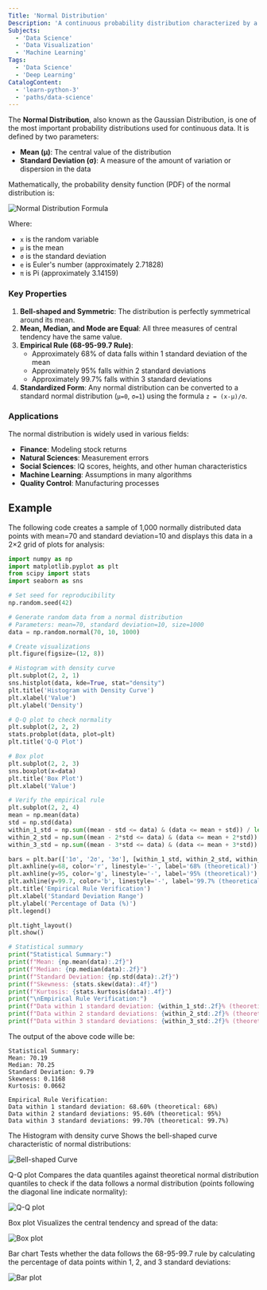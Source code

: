 ```yaml
---
Title: 'Normal Distribution'
Description: 'A continuous probability distribution characterized by a bell-shaped curve that is symmetric around its mean.'
Subjects:
  - 'Data Science'
  - 'Data Visualization'
  - 'Machine Learning'
Tags:
  - 'Data Science'
  - 'Deep Learning'
CatalogContent:
  - 'learn-python-3'
  - 'paths/data-science'
---
```


The **Normal Distribution**, also known as the Gaussian Distribution, is one of the most important probability distributions used for continuous data. It is defined by two parameters:

- **Mean (μ)**: The central value of the distribution
- **Standard Deviation (σ)**: A measure of the amount of variation or dispersion in the data

Mathematically, the probability density function (PDF) of the normal distribution is:

![Normal Distribution Formula](https://raw.githubusercontent.com/Codecademy/docs/main/media/normal_distribution_formula.png)

Where:

- `x` is the random variable
- `μ` is the mean
- `σ` is the standard deviation
- `e` is Euler's number (approximately 2.71828)
- `π` is Pi (approximately 3.14159)

### Key Properties

1. **Bell-shaped and Symmetric**: The distribution is perfectly symmetrical around its mean.
2. **Mean, Median, and Mode are Equal**: All three measures of central tendency have the same value.
3. **Empirical Rule (68-95-99.7 Rule)**:
   - Approximately 68% of data falls within 1 standard deviation of the mean
   - Approximately 95% falls within 2 standard deviations
   - Approximately 99.7% falls within 3 standard deviations
4. **Standardized Form**: Any normal distribution can be converted to a standard normal distribution (`μ=0`, `σ=1`) using the formula `z = (x-μ)/σ`.

### Applications

The normal distribution is widely used in various fields:

- **Finance**: Modeling stock returns
- **Natural Sciences**: Measurement errors
- **Social Sciences**: IQ scores, heights, and other human characteristics
- **Machine Learning**: Assumptions in many algorithms
- **Quality Control**: Manufacturing processes

## Example

The following code creates a sample of 1,000 normally distributed data points with mean=70 and standard deviation=10 and displays this data in a 2×2 grid of plots for analysis:

```py
import numpy as np
import matplotlib.pyplot as plt
from scipy import stats
import seaborn as sns

# Set seed for reproducibility
np.random.seed(42)

# Generate random data from a normal distribution
# Parameters: mean=70, standard deviation=10, size=1000
data = np.random.normal(70, 10, 1000)

# Create visualizations
plt.figure(figsize=(12, 8))

# Histogram with density curve
plt.subplot(2, 2, 1)
sns.histplot(data, kde=True, stat="density")
plt.title('Histogram with Density Curve')
plt.xlabel('Value')
plt.ylabel('Density')

# Q-Q plot to check normality
plt.subplot(2, 2, 2)
stats.probplot(data, plot=plt)
plt.title('Q-Q Plot')

# Box plot
plt.subplot(2, 2, 3)
sns.boxplot(x=data)
plt.title('Box Plot')
plt.xlabel('Value')

# Verify the empirical rule
plt.subplot(2, 2, 4)
mean = np.mean(data)
std = np.std(data)
within_1_std = np.sum((mean - std <= data) & (data <= mean + std)) / len(data) * 100
within_2_std = np.sum((mean - 2*std <= data) & (data <= mean + 2*std)) / len(data) * 100
within_3_std = np.sum((mean - 3*std <= data) & (data <= mean + 3*std)) / len(data) * 100

bars = plt.bar(['1σ', '2σ', '3σ'], [within_1_std, within_2_std, within_3_std])
plt.axhline(y=68, color='r', linestyle='-', label='68% (theoretical)')
plt.axhline(y=95, color='g', linestyle='-', label='95% (theoretical)')
plt.axhline(y=99.7, color='b', linestyle='-', label='99.7% (theoretical)')
plt.title('Empirical Rule Verification')
plt.xlabel('Standard Deviation Range')
plt.ylabel('Percentage of Data (%)')
plt.legend()

plt.tight_layout()
plt.show()

# Statistical summary
print("Statistical Summary:")
print(f"Mean: {np.mean(data):.2f}")
print(f"Median: {np.median(data):.2f}")
print(f"Standard Deviation: {np.std(data):.2f}")
print(f"Skewness: {stats.skew(data):.4f}")
print(f"Kurtosis: {stats.kurtosis(data):.4f}")
print("\nEmpirical Rule Verification:")
print(f"Data within 1 standard deviation: {within_1_std:.2f}% (theoretical: 68%)")
print(f"Data within 2 standard deviations: {within_2_std:.2f}% (theoretical: 95%)")
print(f"Data within 3 standard deviations: {within_3_std:.2f}% (theoretical: 99.7%)")
```

The output of the above code wille be:

```shell
Statistical Summary:
Mean: 70.19
Median: 70.25
Standard Deviation: 9.79
Skewness: 0.1168
Kurtosis: 0.0662

Empirical Rule Verification:
Data within 1 standard deviation: 68.60% (theoretical: 68%)
Data within 2 standard deviations: 95.60% (theoretical: 95%)
Data within 3 standard deviations: 99.70% (theoretical: 99.7%)
```

The Histogram with density curve Shows the bell-shaped curve characteristic of normal distributions:

![Bell-shaped Curve](https://raw.githubusercontent.com/Codecademy/docs/main/media/normal_distribution_histogram.png)

Q-Q plot Compares the data quantiles against theoretical normal distribution quantiles to check if the data follows a normal distribution (points following the diagonal line indicate normality):

![Q-Q plot](https://raw.githubusercontent.com/Codecademy/docs/main/media/normal_distribution_q_plot.png)

Box plot Visualizes the central tendency and spread of the data:

![Box plot](https://raw.githubusercontent.com/Codecademy/docs/main/media/normal_distribution_box_plot.png)

Bar chart Tests whether the data follows the 68-95-99.7 rule by calculating the percentage of data points within 1, 2, and 3 standard deviations:

![Bar plot](https://raw.githubusercontent.com/Codecademy/docs/main/media/normal_distribution_empirical_rule.png)
